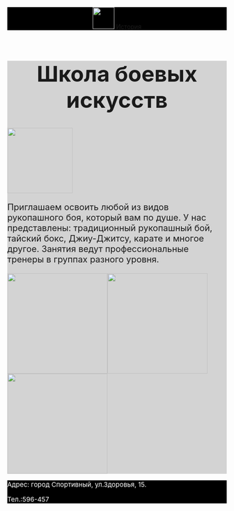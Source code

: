 <html>
    <body>
        <header style="background-color:black">
    <img src="https://learn.algoritmika.org/uploads/2020/10/boxing-1293088_640_0_1602494675.png" height="50px"/>
    <a href="https://ru.wikipedia.org/wiki/%D0%91%D0%BE%D0%B5%D0%B2%D1%8B%D0%B5_%D0%B8%D1%81%D0%BA%D1%83%D1%81%D1%81%D1%82%D0%B2%D0%B0">История</a>
        </header>
        <main style="background-color:lightgray">
    <h1 style="font-size:50px;background-color:lightgray; text-align:center">Школа боевых искусств</h1>
    <img src="https://learn.algoritmika.org/uploads/2020/10/thai-boxing-297023_1280_0_1602496230.png" height="150"/>
    <p style="font-size:20px">Приглашаем освоить любой из видов рукопашного боя, который вам по душе. У нас представлены: традиционный рукопашный бой, тайский бокс, Джиу-Джитсу, карате и многое другое. Занятия ведут профессиональные тренеры в группах разного уровня.</p>
    <img src="https://learn.algoritmika.org/uploads/2020/10/karate-4575114_640_0_1602523338.png" height="230px"/><img src="https://learn.algoritmika.org/uploads/2020/10/punching-bag_0_1602525500.png" height="230px"/><img src="https://learn.algoritmika.org/uploads/2020/10/boxing-ring_0_1602525156.png" height="230px"/>
       </main>
       <main style="background-color:black">
    <p style="font-size:15px; color: white"> Адрес: город Спортивный, ул.Здоровья, 15.</p>
    <p style="font-size:15px; color: white">Тел.:596-457</p>
       </main>
    </body>
</html>
